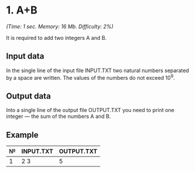 # 1. A+B
<i>(Time: 1 sec. Memory: 16 Mb. Difficulty: 2%)</i> 
 
It is required to add two integers A and B.
 
## Input data
In the single line of the input file INPUT.TXT two natural numbers separated by a space are written. The values of the numbers do not 
exceed 10<sup>9</sup>.

## Output data
Into a single line of the output file OUTPUT.TXT you need to print one integer — the sum of the numbers A and B.


## Example
| № | INPUT.TXT | OUTPUT.TXT |
|:--|:----------|:-----------|
| 1 | 2 3       | 5          |
